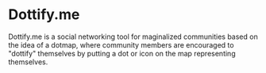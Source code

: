 Dottify.me
==========

Dottify.me is a social networking tool for maginalized communities based on the idea of a dotmap, where community members are encouraged to "dottify" themselves by putting a dot or icon on the map representing themselves.
